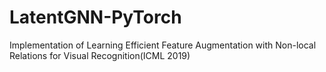# LatentGNN-PyTorch
Implementation of Learning Efficient Feature Augmentation with Non-local Relations for Visual Recognition(ICML 2019)
